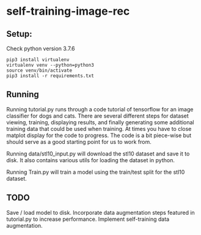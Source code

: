 # self-training-image-rec

## Setup:

Check python version 3.7.6

```
pip3 install virtualenv
virtualenv venv --python=python3
source venv/bin/activate
pip3 install -r requirements.txt
```

## Running

Running tutorial.py runs through a code tutorial of tensorflow for an image classifier for dogs and cats.
There are several different steps for dataset  viewing, training, displaying results, and finally generating some additional training data that could be used when training.
At times you have to close matplot display for the code to progress.
The code is a bit piece-wise but should serve as a good starting point for us to work from.


Running data/stl10_input.py will download the stl10 dataset and save it to disk.
It also contains various utils for loading the dataset in python.


Running Train.py will train a model using the train/test split for the stl10 dataset.


## TODO
Save / load model to disk.
Incorporate data augmentation steps featured in tutorial.py to increase performance.
Implement self-training data augmentation.